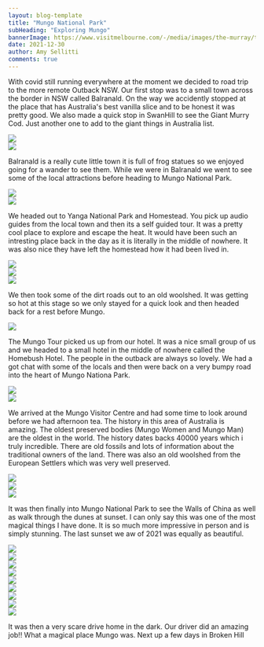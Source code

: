 ```yaml
---
layout: blog-template
title: "Mungo National Park"
subHeading: "Exploring Mungo"
bannerImage: https://www.visitmelbourne.com/-/media/images/the-murray/things-to-do/nature-and-wildlife/mungo-national-park_mur_r_credit-roberto-seba_1438467_1600x900.jpg?ts=20151201580527&amp;c=product&amp;cw=1600&amp;ch=1200
date: 2021-12-30
author: Amy Sellitti
comments: true
---
```


With covid still running everywhere at the moment we decided to road trip to the more remote Outback NSW. Our first stop was to a small town across the border in NSW called Balranald. On the way we accidently stopped at the place that has Australia's best vanilla slice and to be honest it was pretty good. We also made a quick stop in SwanHill to see the Giant Murry Cod. Just another one to add to the giant things in Australia list. 

<div class="center-image"><img src="https://lh3.googleusercontent.com/f6cIy1fj4QSTwfeDPNa_8KYj3oaFbtMypfnQEjEVw2ZFBywpOJGMA3DyD5UKNxe3-Wcm4MuESM34skFblWleMhmfAiEAqna0doHe2Ao5xItXlbl6G6Z3vMvxVl0n_lpB1iL7ZUrYpR8=w2400" /></div>
<div class="center-image"><img src="https://lh3.googleusercontent.com/uVjaO7x8GJbk4yG3C5i6vfN9S5V-UipR-ORHqVyQuXN6BZI-Sfyu4FczdMaVl19XyJ_U2IjGJ36SW0Cvxbhhq7DkmWRSO2w9ji-bBVU7N4SlWslq53uwIql-sVFn3gqcPI6nFNwJZfY=w2400" /></div>

Balranald is a really cute little town it is full of frog statues so we enjoyed going for a wander to see them. While we were in Balranald we went to see some of the local attractions before heading to Mungo National Park. 

<div class="center-image"><img src="https://lh3.googleusercontent.com/Q7Cb_c15vox_iTZGecHor4rM_6AQhiWMRQ-d8-fPVOVzrY0Du4OLaYtdQp_vgAeZ0bIziGpWnvSNi34hk45akLOaj1ww-82VphXfqG3PmPdSishBRFM767uPmqeP8f_8Vfsg-T0PkGQ=w2400" /></div>
<div class="center-image"><img src="https://lh3.googleusercontent.com/dWAy1jddv4xv5bEabetekLZJtQuWs9uBB-Gr4LDWwylsbJ4EdPwLKNglIshiA_8Daf7Jp_5_2WL87OS81O_fKd5xzlzNr8HQLirk2SxB6izbIOkau5u1D_UHxQtxoNDKc75OM880z18=w2400" /></div>

We headed out to Yanga National Park and Homestead. You pick up audio guides from the local town and then its a self guided tour. It was a pretty cool place to explore and escape the heat. It would have been such an intresting place back in the day as it is literally in the middle of nowhere. It was also nice they have left the homestead how it had been lived in.

<div class="center-image"><img src="https://lh3.googleusercontent.com/Y-N9BFKKZg_9mzupTRB2qKCpfeKgHLRON1kbE42mp0Wd3rTQSXvxFai7J0HOIAmQL6EUHld76m9xXKIfpnnCq-0i2YK3aFTCAI8Kv3W3h8O5gvksYdCz2kY36Ruz9x1qX6-KfwzbhXs=w2400" /></div>
<div class="center-image"><img src="https://lh3.googleusercontent.com/dAgEfMJeAUQaGKA_1A5XEZee7-ssIGTVdsxr5HmzsS8pefdlXLwe1eF7uA0moSEjidWj1oJcPMHUn8hKYagVQ6ucVlB7eJhk4FwQBHh2u1yR7IfmleCyXWMvcL429CAfBHmFbGnjQW0=w2400" /></div>
<div class="center-image"><img src="https://lh3.googleusercontent.com/GjFqC41wAmG9dz9h336js0Ymx6_J89ATvILc9JANSdQ6pb4ZVpP5kChk8YoQ4Ct52mQSN6fH9dF_3TxKBlRPUsaKQ7DBMVi60HCLEV5wqXql3do0qhPlSyfmdHMS1i0_EBeZlyLlq2c=w2400" /></div>

We then took some of the dirt roads out to an old woolshed. It was getting so hot at this stage so we only stayed for a quick look and then headed back for a rest before Mungo. 
<div class="center-image"><img src="https://lh3.googleusercontent.com/0g3tvNMwdVKjxeyksp9vlYMmvKadGps2O5rl_Wipgky0CoLC5bhmIu5vd4LiNO0G7oWDaQgZGFMGHPy1utQRJitFvlLP37iWgBraxfhA22zq2eCQoucM1f11rHS0qVilDZ5nSP5AcN8=w2400" /></div>

The Mungo Tour picked us up from our hotel. It was a nice small group of us and we headed to a small hotel in the middle of nowhere called the Homebush Hotel. The people in the outback are always so lovely. We had a got chat with some of the locals and then were back on a very bumpy road into the heart of Mungo Nationa Park.
<div class="center-image"><img src="https://lh3.googleusercontent.com/Z6MwZdzck_EWxxajOHjt-x37w1qIXUzyNNQk8GiN_hjHiIV_t4e6X2CBNKUp3buRHZTpK6JP5Dm8S-1-gRQhgXungMQO8V7XjQin0P8toWrx7ymQZUNcZFSIESls9hMAxyGpVkPrnJA=w2400" /></div>
<div class="center-image"><img src="https://lh3.googleusercontent.com/fb0tIueZ6izWcI1Gs0cGnNkMIjAylnssqKSN6Bc2asN3pY9y8ceaSeZQSH5oJHV_7aWbzIFgcyCWDsaVRk7JqOT3mIycVeuKhD3HnOkfiaA-idgIeVQ4X3DOixajhNoeA63mTT_A2Iw=w2400" /></div>

We arrived at the Mungo Visitor Centre and had some time to look around before we had afternoon tea. The history in this area of Australia is amazing. The oldest preserved bodies (Mungo Women and Mungo Man) are the oldest in the world. The history dates backs 40000 years which i truly incredible. There are old fossils and lots of information about the traditional owners of the land. There was also an old woolshed from the European Settlers which was very well preserved. 

<div class="center-image"><img src="https://lh3.googleusercontent.com/jzVUCq7b0BWu02W0epaZh3J5fwf-yAoB4ri2UGWiCp3wDsNvWm74njJxrr0CH69hxBZ_GdTGpHE49Ea-sm0xeFHcLzo-vrCUPu83PDUHYlFimkXCkvbTgzR1majsr9gy7mZFOel_UJ8=w2400" /></div>
<div class="center-image"><img src="https://lh3.googleusercontent.com/z0GmgdPVaNYysGB5s9kGqugi1pJpAM4DtDBH3ebYRBx3tGGQ0-kMX4FC6Rw8ArOnIDXN_wp6b7FAETGtGyugdrpiGbnAvqrs1zSkCQgZhfjbK6ta7DJq4W8vDIE02nkIjthtiWrFGhQ=w2400" /></div>
<div class="center-image"><img src="https://lh3.googleusercontent.com/jN9tfE9fqoqP_DYrmqAtX2JMXa_IpVj5Rfzu_aDFRJjTLtcgVjZ9B_o8pDCQXffkGAr91bB0oDxLyPoeb6xEKEADOaJieLRf-0Upj0iFzp3UQ_zwPZr97uAfkT7rMLTHi18NuC00lwI=w2400" /></div>

It was then finally into Mungo National Park to see the Walls of China as well as walk through the dunes at sunset. I can only say this was one of the most magical things I have done. It is so much more impressive in person and is simply stunning. The last sunset we aw of 2021 was equally as beautiful. 

<div class="center-image"><img src="https://lh3.googleusercontent.com/2dPleybVnhqvMViz_HWMP1kgnmGjWTLA14RevMUmsJW6LnV8jCR1XBYB62e93UUumoQMtnIGqgqcnhuAluQBCvuxrI8R_dmdvzfzSjoY0X46ki8ffSvItq_Lwaso5_ErKDu8XrBEvco=w2400" /></div>
<div class="center-image"><img src="https://lh3.googleusercontent.com/eXofYqUfAWSpdJgE65hNbn7CoGdKme1BA6lxZo0GI7CeggTi6zJ4RMALzl6y0KAEuVdC0E0cLcwpRrVEx7NaHnzMAuC_MMOSs100X0JbnqA74WJmBvSVIHj0a07BwH5qjJU3iPF5kw0=w2400" /></div>
<div class="center-image"><img src="https://lh3.googleusercontent.com/JNNN8aKhEpFpHMdCqFUi94JgDLBszUykBkGz1zufukSrD9-KaHEJbA4ycFJzioYQPNNCgxt0VPFEDB78Sj1q8amBrtaW97uymSELLDz4t9K4im-l2knfY_WakjePitfN2-aHGE5ocqs=w2400" /></div>
<div class="center-image"><img src="https://lh3.googleusercontent.com/EfLYAGhgEouKFxLkvGOP-Hw9YfWI9MBBL7kxSAR8lTaQxRozdwk0cu0-0Qpr9MrkWXSZAJEq_zd6id-tHHGI2CYJ_q3sLVeoU6VmUNZU1K2NJv1fWawScpP98dkycPr0f-aNUNdOtlg=w2400" /></div>
<div class="center-image"><img src="https://lh3.googleusercontent.com/wWpYUBisLr9qKMO-kB02A0A6rQ0M-DjOrELM-A-dC1S86Z9PiRVG9HVLUdOGrDOMvKg8xPER4ERCqaJKnAvGTxE5txAfRtGvPWVgtp-en5Ye18tTKua2J1tGa9dr20IFhHGZJxSutqQ=w2400" /></div>
<div class="center-image"><img src="https://lh3.googleusercontent.com/wWpYUBisLr9qKMO-kB02A0A6rQ0M-DjOrELM-A-dC1S86Z9PiRVG9HVLUdOGrDOMvKg8xPER4ERCqaJKnAvGTxE5txAfRtGvPWVgtp-en5Ye18tTKua2J1tGa9dr20IFhHGZJxSutqQ=w2400" /></div>
<div class="center-image"><img src="https://lh3.googleusercontent.com/bxBc-sO2nnfUtf6cyr55pEvJRQas_qVW5HXmgya5s7Vss4nKzchun4HhKfnD3M27g39pWtB2lVldxZL072rQrY9P-b4924mumXW5Bbt-FgoZ0pN4FNipdk0MSYJK9NnVlu5hNPbdh-E=w2400" /></div>
<div class="center-image"><img src="https://lh3.googleusercontent.com/N_h7ApKKS2BVk9ECcb8yKwgraQqNZvLHfJhK8LkIZtjLtrU3wIRfdlHpRTuFlpQNvpR3Hzq2N9NxivqEVcHqGc3p7sq8-yuxUa_7KzLI7LBngvbJ-G-7fg9jhtibH15NHaj2-ixc7YE=w2400" /></div>
<div class="center-image"><img src="https://lh3.googleusercontent.com/uQP0CMiwxF5X4NzOA1QhhfUVjBfzNJut9QMneEHuqnbqFErV6tm2kmlIunfdgiflIER4AP5FhJOSuSL3pc4MqoL4z01K9s809x-TFRq5D3SIR_1gQ-hIJZCxCd6affFe9FHvvp8jveo=w2400" /></div>

It was then a very scare drive home in the dark. Our driver did an amazing job!! What a magical place Mungo was. Next up a few days in Broken Hill
